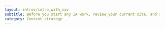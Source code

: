```yaml
---
layout: intros/intro_with_nav
subtitle: Before you start any IA work, review your current site, and research other related websites. Also ensure to engage with users and talk with other people who have an interest in your content.
category: Content strategy
---
```

